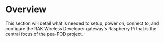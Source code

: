 # **Overview**
This section will detail what is needed to setup, power on, connect to, and configure the RAK Wireless Developer gateway's Raspberry Pi that is the central focus of the pea-POD project.